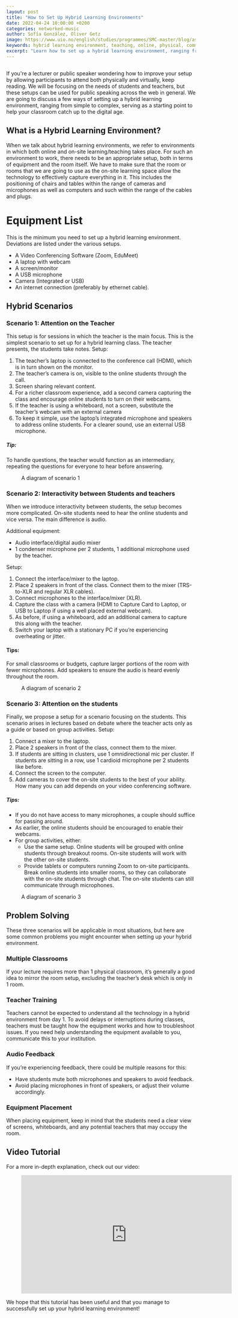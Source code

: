 ```yaml
---
layout: post
title: "How to Set Up Hybrid Learning Environments"
date: 2022-04-24 10:00:00 +0200
categories: networked-music
author: Sofía González, Oliver Getz
image: https://www.uio.no/english/studies/programmes/SMC-master/blog/assets/image/2022_04_24_olivegr_tut_thumbnail.jpg
keywords: hybrid learning environment, teaching, online, physical, communication, class
excerpt: "Learn how to set up a hybrid learning environment, ranging from simple to complex, serving as a starting point to help your classroom catch up to the digital age."
---
```

<figure style="float: none">
   <img src="https://www.uio.no/english/studies/programmes/SMC-master/blog/assets/image/2022_04_24_olivegr_tut_thumbnail_video.jpg" alt="" title="" width="auto" />
</figure>

If you're a lecturer or public speaker wondering how to improve your setup by allowing participants to attend both physically and virtually, keep reading. We will be focusing on the needs of students and teachers, but these setups can be used for public speaking across the web in general. We are going to discuss a few ways of setting up a hybrid learning environment, ranging from simple to complex, serving as a starting point to help your classroom catch up to the digital age.

## What is a Hybrid Learning Environment?
When we talk about hybrid learning environments, we refer to environments in which both online and on-site learning/teaching takes place. For such an environment to work, there needs to be an appropriate setup, both in terms of equipment and the room itself. We have to make sure that the room or rooms that we are going to use as the on-site learning space allow the technology to effectively capture everything in it. This includes the positioning of chairs and tables within the range of cameras and microphones as well as computers and such within the range of the cables and plugs.


# Equipment List
This is the minimum you need to set up a hybrid learning environment. Deviations are listed under the various setups.
 - A Video Conferencing Software (Zoom, EduMeet)
 - A laptop with webcam
 - A screen/monitor
 - A USB microphone
 - Camera (Integrated or USB)
 - An internet connection (preferably by ethernet cable).

## Hybrid Scenarios
### Scenario 1: Attention on the Teacher
This setup is for sessions in which the teacher is the main focus. This is the simplest scenario to set up for a hybrid learning class. The teacher presents, the students take notes.
Setup:
 1. The teacher’s laptop is connected to the conference call (HDMI), which is in turn shown on the monitor.
 2. The teacher’s camera is on, visible to the online students through the call.
 3. Screen sharing relevant content.
 4. For a richer classroom experience, add a second camera capturing the class and encourage online students to turn on their webcams.
 5. If the teacher is using a whiteboard, not a screen, substitute the teacher’s webcam with an external camera
 6. To keep it simple, use the laptop’s integrated microphone and speakers to address online students. For a clearer sound, use an external USB microphone.

##### Tip:
To handle questions, the teacher would function as an intermediary, repeating the questions for everyone to hear before answering.


<figure style="float: none">
   <img src="https://www.uio.no/english/studies/programmes/SMC-master/blog/assets/image/2022_04_24_olivegr_tut_scenario_1e.png" alt="" title="" width="auto" />
   <figcaption> A diagram of scenario 1</figcaption>
</figure>

### Scenario 2: Interactivity between Students and teachers
When we introduce interactivity between students, the setup becomes more complicated. On-site students need to hear the online students and vice versa. The main difference is audio.

Additional equipment:
 - Audio interface/digital audio mixer
 - 1 condenser microphone per 2 students, 1 additional microphone used by the teacher.

Setup:
 1. Connect the interface/mixer to the laptop.
 2. Place 2 speakers in front of the class. Connect them to the mixer (TRS-to-XLR and regular XLR cables).
 3. Connect microphones to the interface/mixer (XLR).
 4. Capture the class with a camera (HDMI to Capture Card to Laptop, or USB to Laptop if using a well placed external webcam).
 5. As before, if using a whiteboard, add an additional camera to capture this along with the teacher.
 6. Switch your laptop with a stationary PC if you’re experiencing overheating or jitter.

#### Tips:

For small classrooms or budgets, capture larger portions of the room with fewer microphones. Add speakers to ensure the audio is heard evenly throughout the room.


<figure style="float: none">
   <img src="https://www.uio.no/english/studies/programmes/SMC-master/blog/assets/image/2022_04_24_olivegr_tut_scenario_2f.png" alt="" title="" width="auto" />
   <figcaption> A diagram of scenario 2</figcaption>
</figure>

### Scenario 3: Attention on the students
Finally, we propose a setup for a scenario focusing on the students. This scenario arises in lectures based on debate where the teacher acts only as a guide or based on group activities.
Setup:
 1. Connect a mixer to the laptop.
 2. Place 2 speakers in front of the class, connect them to the mixer.
 3. If students are sitting in clusters, use 1 omnidirectional mic per cluster. If students are sitting in a row, use 1 cardioid microphone per 2 students like before.
 4. Connect the screen to the computer.
 5. Add cameras to cover the on-site students to the best of your ability. How many you can add depends on your video conferencing software.

##### Tips:
- If you do not have access to many microphones, a couple should suffice for passing around.
- As earlier, the online students should be encouraged to enable their webcams.
- For group activities, either:
   - Use the same setup. Online students will be grouped with online students through breakout rooms. On-site students will work with the other on-site students.
   - Provide tablets or computers running Zoom to on-site participants. Break online students into smaller rooms, so they can collaborate with the on-site students through chat. The on-site students can still communicate through microphones.


<figure style="float: none">
   <img src="https://www.uio.no/english/studies/programmes/SMC-master/blog/assets/image/2022_04_24_olivegr_tut_scenario_3e.png" alt="" title="" width="auto" />
   <figcaption> A diagram of scenario 3</figcaption>
</figure>

## Problem Solving
These three scenarios will be applicable in most situations, but here are some common problems you might encounter when setting up your hybrid environment.

### Multiple Classrooms
If your lecture requires more than 1 physical classroom, it’s generally a good idea to mirror the room setup, excluding the teacher’s desk which is only in 1 room.

### Teacher Training
Teachers cannot be expected to understand all the technology in a hybrid environment from day 1. To avoid delays or interruptions during classes, teachers must be taught how the equipment works and how to troubleshoot issues. If you need help understanding the equipment available to you, communicate this to your institution.

### Audio Feedback
If you’re experiencing feedback, there could be multiple reasons for this:
 - Have students mute both microphones and speakers to avoid feedback.
 - Avoid placing microphones in front of speakers, or adjust their volume accordingly.

### Equipment Placement
When placing equipment, keep in mind that the students need a clear view of screens, whiteboards, and any potential teachers that may occupy the room.

## Video Tutorial
For a more in-depth explanation, check out our video:

<figure style="float: none">
<iframe width="560" height="315" src="https://www.youtube.com/embed/CZnjdC6T-dY" title="YouTube video player" frameborder="0" allow="accelerometer; autoplay; clipboard-write; encrypted-media; gyroscope; picture-in-picture" allowfullscreen></iframe>
</figure>

We hope that this tutorial has been useful and that you manage to successfully set up your hybrid learning environment!
